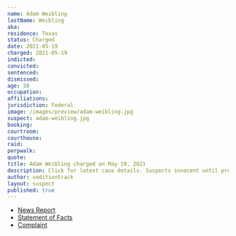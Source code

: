 ```yaml
---
name: Adam Weibling
lastName: Weibling
aka:
residence: Texas
status: Charged
date: 2021-05-19
charged: 2021-05-19
indicted:
convicted:
sentenced:
dismissed:
age: 38
occupation:
affiliations:
jurisdiction: Federal
image: /images/preview/adam-weibling.jpg
suspect: adam-weibling.jpg
booking:
courtroom:
courthouse:
raid:
perpwalk:
quote:
title: Adam Weibling charged on May 19, 2021
description: Click for latest case details. Suspects innocent until proven guilty.
author: seditiontrack
layout: suspect
published: true
---
```


- [News Report](https://www.houstonpublicmedia.org/articles/news/criminal-justice/2021/05/26/399105/seventh-houston-area-resident-arrested-in-connection-to-capitol-insurrection/)
- [Statement of Facts](https://www.justice.gov/usao-dc/case-multi-defendant/file/1398256/download)
- [Complaint](https://www.justice.gov/usao-dc/case-multi-defendant/file/1398261/download)
